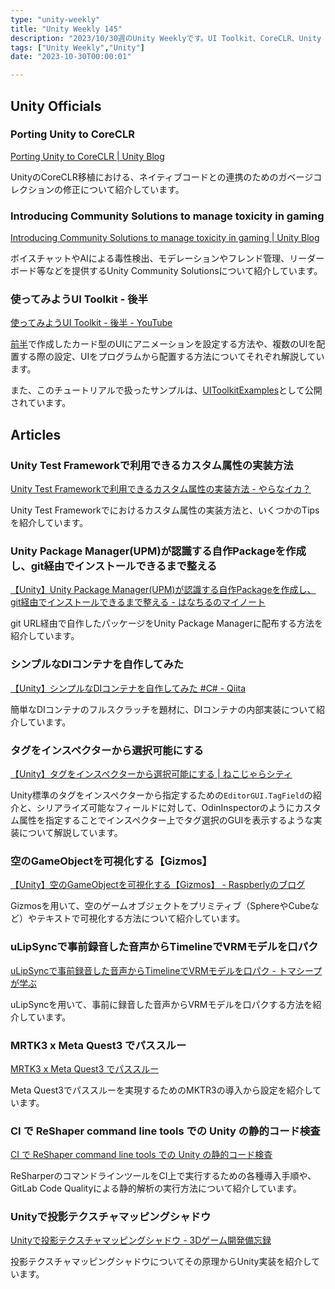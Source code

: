 ```yaml
---
type: "unity-weekly"
title: "Unity Weekly 145"
description: "2023/10/30週のUnity Weeklyです。UI Toolkit、CoreCLR、Unity Community Solutions、Unity Test Frameworkなどについて取り上げています。"
tags: ["Unity Weekly","Unity"]
date: "2023-10-30T00:00:01"

---
```


## Unity Officials

### Porting Unity to CoreCLR

[Porting Unity to CoreCLR | Unity Blog](https://blog.unity.com/engine-platform/porting-unity-to-coreclr)

UnityのCoreCLR移植における、ネイティブコードとの連携のためのガベージコレクションの修正について紹介しています。

### Introducing Community Solutions to manage toxicity in gaming

[Introducing Community Solutions to manage toxicity in gaming | Unity Blog](https://blog.unity.com/games/toxicity-gaming-escalating-solutions-for-safe-engaged-communities)

ボイスチャットやAIによる毒性検出、モデレーションやフレンド管理、リーダーボード等などを提供するUnity Community Solutionsについて紹介しています。

### 使ってみようUI Toolkit - 後半

[使ってみようUI Toolkit - 後半 - YouTube](https://www.youtube.com/watch?v=RxWqTZDjkRI)

[前半](https://www.youtube.com/watch?v=R4xd7FGNYqs)で作成したカード型のUIにアニメーションを設定する方法や、複数のUIを配置する際の設定、UIをプログラムから配置する方法についてそれぞれ解説しています。

また、このチュートリアルで扱ったサンプルは、[UIToolkitExamples](https://github.com/ikewada/UIToolkitExamples)として公開されています。

## Articles

### Unity Test Frameworkで利用できるカスタム属性の実装方法

[Unity Test Frameworkで利用できるカスタム属性の実装方法 - やらなイカ？](https://www.nowsprinting.com/entry/2023/10/27/063703)

Unity Test Frameworkでにおけるカスタム属性の実装方法と、いくつかのTipsを紹介しています。

### Unity Package Manager(UPM)が認識する自作Packageを作成し、git経由でインストールできるまで整える

[【Unity】Unity Package Manager(UPM)が認識する自作Packageを作成し、git経由でインストールできるまで整える - はなちるのマイノート](https://www.hanachiru-blog.com/entry/2023/10/23/120000)

git URL経由で自作したパッケージをUnity Package Managerに配布する方法を紹介しています。

### シンプルなDIコンテナを自作してみた

[【Unity】シンプルなDIコンテナを自作してみた #C# - Qiita](https://qiita.com/ogix/items/0e6e98a058a608cf712c)

簡単なDIコンテナのフルスクラッチを題材に、DIコンテナの内部実装について紹介しています。

### タグをインスペクターから選択可能にする

[【Unity】タグをインスペクターから選択可能にする | ねこじゃらシティ](https://nekojara.city/unity-tag-inspector)

Unity標準のタグをインスペクターから指定するための`EditorGUI.TagField`の紹介と、シリアライズ可能なフィールドに対して、OdinInspectorのようにカスタム属性を指定することでインスペクター上でタグ選択のGUIを表示するような実装について解説しています。

### 空のGameObjectを可視化する【Gizmos】

[【Unity】空のGameObjectを可視化する【Gizmos】 - Raspberlyのブログ](https://raspberly.hateblo.jp/entry/UnitySceneGizmos)

Gizmosを用いて、空のゲームオブジェクトをプリミティブ（SphereやCubeなど）やテキストで可視化する方法について紹介しています。

### uLipSyncで事前録音した音声からTimelineでVRMモデルを口パク

[uLipSyncで事前録音した音声からTimelineでVRMモデルを口パク - トマシープが学ぶ](https://bibinbaleo.hatenablog.com/entry/2023/10/23/173210)

uLipSyncを用いて、事前に録音した音声からVRMモデルを口パクする方法を紹介しています。

### MRTK3 x Meta Quest3 でパススルー

[MRTK3 x Meta Quest3 でパススルー](https://zenn.dev/pinboke/articles/mrtk3-quest3-passthrough)

Meta Quest3でパススルーを実現するためのMKTR3の導入から設定を紹介しています。

### CI で ReShaper command line tools での Unity の静的コード検査

[CI で ReShaper command line tools での Unity の静的コード検査](https://zenn.dev/masakura/articles/60e502a275e9c3)

ReSharperのコマンドラインツールをCI上で実行するための各種導入手順や、GitLab Code Qualityによる静的解析の実行方法について紹介しています。

### Unityで投影テクスチャマッピングシャドウ

[Unityで投影テクスチャマッピングシャドウ - 3Dゲーム開発備忘録](https://daiki-eguchi.hatenablog.com/entry/2023/10/25/192655)

投影テクスチャマッピングシャドウについてその原理からUnity実装を紹介しています。